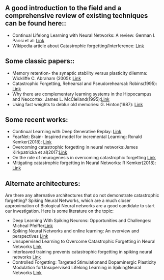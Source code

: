 ## A good introduction to the field and a comprehensive review of existing techniques can be found here::

  *  Continual Lifelong Learning with Neural Networks: A review: German I. Parisi et al: [Link](https://arxiv.org/pdf/1802.07569.pdf)
  *  Wikipedia article about Catastrophic forgetting/Interference: [Link](https://en.wikipedia.org/wiki/Catastrophic_interference)
  
## Some classic papers::

  * Memory retention- the synaptic stability versus plasticity dilemma: Wickliffe C. Abraham (2005): [Link](http://citeseerx.ist.psu.edu/viewdoc/download?doi=10.1.1.371.6320&rep=rep1&type=pdf)
  * Catastrophic Forgetting, Rehearsal and Pseudorehearsal: Robins(1995): [Link](http://citeseerx.ist.psu.edu/viewdoc/download?doi=10.1.1.108.3078&rep=rep1&type=pdf)
  * Why there are complementary learning systems in the Hippocampus and Neocortex: James L. McClelland(1995):[Link](https://pdfs.semanticscholar.org/57f1/16f3e6780424463cc8416ce755a72f873aa9.pdf)
  * Using fast weights to deblur old memories: G. Hinton(1987): [Link](https://pdfs.semanticscholar.org/7257/eacd80458e70c74494eb1b6759b52ff21399.pdf)
  
## Some recent works:

  * Continual Learning with Deep Generative Replay: [Link](http://papers.nips.cc/paper/6892-continual-learning-with-deep-generative-replay.pdf)
  * FearNet: Brain- Inspired model for incremental Learning: Ronald Kemker(2018): [Link](https://arxiv.org/pdf/1711.10563.pdf)
  * Overcoming catastrophic forgetting in neural networks:James Kirkpatricka et al(2017:[Link](https://www.pnas.org/content/pnas/114/13/3521.full.pdf)
  * On the role of neurogenesis in overcoming catastrophic forgetting [Link](https://arxiv.org/pdf/1811.02113.pdf)
  * Mitigating catastrophic forgetting in Neural Networks: R Kemker(2018): [Link](https://www.aaai.org/ocs/index.php/AAAI/AAAI18/paper/download/16410/16717)
  
## Alternate architectures:

Are there any alternative architectures that do not demonstrate catastrophic forgetting? Spiking Neural Networks, which are a much closer approximation of Biological Neural networks are a good candidate to start our investigation. Here is some literature on the topic:
  * Deep Learning With Spiking Neurons: Opportunities and Challenges: Micheal Pfeiffer[Link](https://www.frontiersin.org/articles/10.3389/fnins.2018.00774/full)
  * Spiking Neural Networks and online learning: An overview and perspectives [Link](https://www.sciencedirect.com/science/article/pii/S0893608019302655)
  * Unsupervised Learning to Overcome Catastrophic Forgetting in Neural Networks [Link](https://ieeexplore.ieee.org/document/8693665)
  * Interleaved training prevents catastrophic forgetting in spiking neural networks [Link](https://www.biorxiv.org/content/10.1101/688622v1.full.pdf)
  * Controlled Forgetting: Targeted Stimulationand Dopaminergic Plasticity Modulation forUnsupervised Lifelong Learning in SpikingNeural Networks [Link](https://arxiv.org/pdf/1902.03187.pdf)

